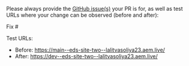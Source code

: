 Please always provide the [GitHub issue(s)](../issues) your PR is for, as well as test URLs where your change can be observed (before and after):

Fix #<gh-issue-id>

Test URLs:
- Before: https://main--eds-site-two--lalitvasoliya23.aem.live/
- After: https://dev--eds-site-two--lalitvasoliya23.aem.live/
